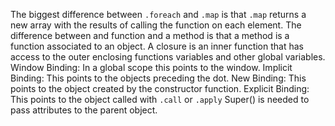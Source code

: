 The biggest difference between `.foreach` and `.map` is that `.map` returns a new array with the results of calling the function on each element. 
The difference between and function and a method is that a method is a function associated to an object. 
A closure is an inner function that has access to the outer enclosing functions variables and other global variables. 
Window Binding: In a global scope this points to the window. Implicit Binding: This points to the objects preceding the dot. New Binding: This points to the object created by the constructor function. Explicit Binding: This points to the object called with `.call` or `.apply`
Super() is needed to pass attributes to the parent object. 